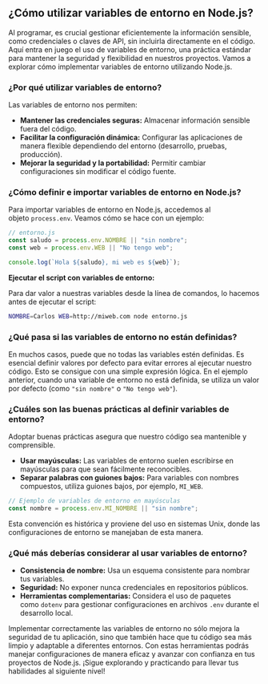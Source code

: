 ## ¿Cómo utilizar variables de entorno en Node.js?

Al programar, es crucial gestionar eficientemente la información sensible, como credenciales o claves de API, sin incluirla directamente en el código. Aquí entra en juego el uso de variables de entorno, una práctica estándar para mantener la seguridad y flexibilidad en nuestros proyectos. Vamos a explorar cómo implementar variables de entorno utilizando Node.js.

### ¿Por qué utilizar variables de entorno?

Las variables de entorno nos permiten:

- **Mantener las credenciales seguras:** Almacenar información sensible fuera del código.
- **Facilitar la configuración dinámica:** Configurar las aplicaciones de manera flexible dependiendo del entorno (desarrollo, pruebas, producción).
- **Mejorar la seguridad y la portabilidad:** Permitir cambiar configuraciones sin modificar el código fuente.

### ¿Cómo definir e importar variables de entorno en Node.js?

Para importar variables de entorno en Node.js, accedemos al objeto `process.env`. Veamos cómo se hace con un ejemplo:

```javascript
// entorno.js
const saludo = process.env.NOMBRE || "sin nombre";
const web = process.env.WEB || "No tengo web";

console.log(`Hola ${saludo}, mi web es ${web}`);
```

**Ejecutar el script con variables de entorno:**

Para dar valor a nuestras variables desde la línea de comandos, lo hacemos antes de ejecutar el script:

```bash
NOMBRE=Carlos WEB=http://miweb.com node entorno.js
```

### ¿Qué pasa si las variables de entorno no están definidas?

En muchos casos, puede que no todas las variables estén definidas. Es esencial definir valores por defecto para evitar errores al ejecutar nuestro código. Esto se consigue con una simple expresión lógica. En el ejemplo anterior, cuando una variable de entorno no está definida, se utiliza un valor por defecto (como `"sin nombre"` o `"No tengo web"`).

### ¿Cuáles son las buenas prácticas al definir variables de entorno?

Adoptar buenas prácticas asegura que nuestro código sea mantenible y comprensible.

- **Usar mayúsculas:** Las variables de entorno suelen escribirse en mayúsculas para que sean fácilmente reconocibles.
- **Separar palabras con guiones bajos:** Para variables con nombres compuestos, utiliza guiones bajos, por ejemplo, `MI_WEB`.

```javascript
// Ejemplo de variables de entorno en mayúsculas
const nombre = process.env.MI_NOMBRE || "sin nombre";
```

Esta convención es histórica y proviene del uso en sistemas Unix, donde las configuraciones de entorno se manejaban de esta manera.

### ¿Qué más deberías considerar al usar variables de entorno?

- **Consistencia de nombre:** Usa un esquema consistente para nombrar tus variables.
- **Seguridad:** No exponer nunca credenciales en repositorios públicos.
- **Herramientas complementarias:** Considera el uso de paquetes como `dotenv` para gestionar configuraciones en archivos `.env` durante el desarrollo local.

Implementar correctamente las variables de entorno no sólo mejora la seguridad de tu aplicación, sino que también hace que tu código sea más limpio y adaptable a diferentes entornos. Con estas herramientas podrás manejar configuraciones de manera eficaz y avanzar con confianza en tus proyectos de Node.js. ¡Sigue explorando y practicando para llevar tus habilidades al siguiente nivel!

